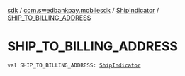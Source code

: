 [sdk](../../index.md) / [com.swedbankpay.mobilesdk](../index.md) / [ShipIndicator](index.md) / [SHIP_TO_BILLING_ADDRESS](./-s-h-i-p_-t-o_-b-i-l-l-i-n-g_-a-d-d-r-e-s-s.md)

# SHIP_TO_BILLING_ADDRESS

`val SHIP_TO_BILLING_ADDRESS: `[`ShipIndicator`](index.md)